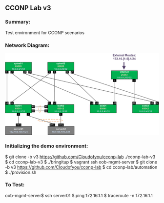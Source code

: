 ## CCONP Lab v3

### Summary:

Test environment for CCONP scenarios

### Network Diagram:

![Network Diagram](https://github.com/Cloudofyou/cconp-lab/blob/v3/documentation/cconp-lab-v3.png)

### Initializing the demo environment:

  $ git clone -b v3 https://github.com/Cloudofyou/cconp-lab ./cconp-lab-v3
  $ cd cconp-lab-v3
  $ ./bringitup
  $ vagrant ssh oob-mgmt-server
  $ git clone -b v3 https://github.com/Cloudofyou/cconp-lab
  $ cd cconp-lab/automation
  $ ./provision.sh

### To Test:

  oob-mgmt-server$ ssh server01
                 $ ping 172.16.1.1
                 $ traceroute -n 172.16.1.1
